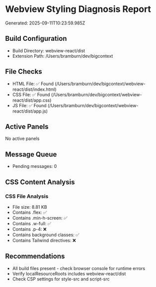 # Webview Styling Diagnosis Report

Generated: 2025-09-11T10:23:59.985Z

## Build Configuration
- Build Directory: webview-react/dist
- Extension Path: /Users/bramburn/dev/bigcontext

## File Checks
- HTML File: ✅ Found (/Users/bramburn/dev/bigcontext/webview-react/dist/index.html)
- CSS File: ✅ Found (/Users/bramburn/dev/bigcontext/webview-react/dist/app.css)
- JS File: ✅ Found (/Users/bramburn/dev/bigcontext/webview-react/dist/app.js)

## Active Panels
No active panels

## Message Queue
- Pending messages: 0

## CSS Content Analysis

### CSS File Analysis
- File size: 8.81 KB
- Contains .flex: ✅
- Contains .min-h-screen: ✅
- Contains .w-full: ✅
- Contains .p-4: ❌
- Contains background classes: ✅
- Contains Tailwind directives: ❌


## Recommendations
- All build files present - check browser console for runtime errors
- Verify localResourceRoots includes webview-react/dist
- Check CSP settings for style-src and script-src
